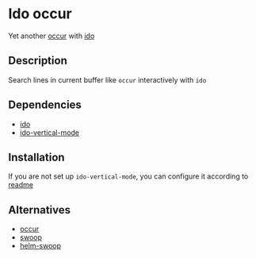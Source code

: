 # Ido occur

Yet another [occur][] with [ido][]

[ido]: http://emacswiki.org/emacs/InteractivelyDoThings

## Description

Search lines in current buffer like `occur` interactively with `ido`

## Dependencies

* [ido][]
* [ido-vertical-mode][]

[ido-vertical-mode]: https://github.com/creichert/ido-vertical-mode.el

## Installation

If you are not set up `ido-vertical-mode`, you can configure it
according to [readme](https://github.com/creichert/ido-vertical-mode.el#turn-it-on)

## Alternatives

* [occur][]
* [swoop][]
* [helm-swoop][]

[occur]: http://www.gnu.org/software/emacs/manual/html_node/emacs/Other-Repeating-Search.html
[swoop]: https://github.com/ShingoFukuyama/emacs-swoop
[helm-swoop]: https://github.com/ShingoFukuyama/helm-swoop
